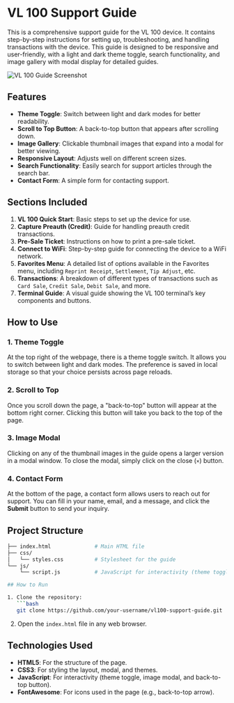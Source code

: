 # VL 100 Support Guide

This is a comprehensive support guide for the VL 100 device. It contains step-by-step instructions for setting up, troubleshooting, and handling transactions with the device. This guide is designed to be responsive and user-friendly, with a light and dark theme toggle, search functionality, and image gallery with modal display for detailed guides.

![VL 100 Guide Screenshot](https://github.com/user-attachments/assets/2a1b2845-57ee-48aa-ac6e-4eb2effadf4e)


## Features

- **Theme Toggle**: Switch between light and dark modes for better readability.
- **Scroll to Top Button**: A back-to-top button that appears after scrolling down.
- **Image Gallery**: Clickable thumbnail images that expand into a modal for better viewing.
- **Responsive Layout**: Adjusts well on different screen sizes.
- **Search Functionality**: Easily search for support articles through the search bar.
- **Contact Form**: A simple form for contacting support.

## Sections Included

1. **VL 100 Quick Start**: Basic steps to set up the device for use.
2. **Capture Preauth (Credit)**: Guide for handling preauth credit transactions.
3. **Pre-Sale Ticket**: Instructions on how to print a pre-sale ticket.
4. **Connect to WiFi**: Step-by-step guide for connecting the device to a WiFi network.
5. **Favorites Menu**: A detailed list of options available in the Favorites menu, including `Reprint Receipt`, `Settlement`, `Tip Adjust`, etc.
6. **Transactions**: A breakdown of different types of transactions such as `Card Sale`, `Credit Sale`, `Debit Sale`, and more.
7. **Terminal Guide**: A visual guide showing the VL 100 terminal’s key components and buttons.

## How to Use

### 1. Theme Toggle
At the top right of the webpage, there is a theme toggle switch. It allows you to switch between light and dark modes. The preference is saved in local storage so that your choice persists across page reloads.

### 2. Scroll to Top
Once you scroll down the page, a "back-to-top" button will appear at the bottom right corner. Clicking this button will take you back to the top of the page.

### 3. Image Modal
Clicking on any of the thumbnail images in the guide opens a larger version in a modal window. To close the modal, simply click on the close (`×`) button.

### 4. Contact Form
At the bottom of the page, a contact form allows users to reach out for support. You can fill in your name, email, and a message, and click the **Submit** button to send your inquiry.

## Project Structure

```bash
├── index.html              # Main HTML file
├── css/
│   └── styles.css          # Stylesheet for the guide
└── js/
    └── script.js           # JavaScript for interactivity (theme toggle, modal, etc.)

## How to Run

1. Clone the repository:
   ```bash
   git clone https://github.com/your-username/vl100-support-guide.git
   ```

2. Open the `index.html` file in any web browser.

## Technologies Used

- **HTML5**: For the structure of the page.
- **CSS3**: For styling the layout, modal, and themes.
- **JavaScript**: For interactivity (theme toggle, image modal, and back-to-top button).
- **FontAwesome**: For icons used in the page (e.g., back-to-top arrow).
